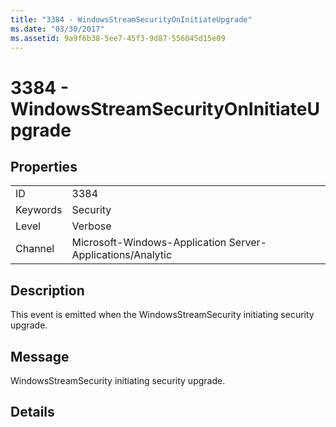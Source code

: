 ```yaml
---
title: "3384 - WindowsStreamSecurityOnInitiateUpgrade"
ms.date: "03/30/2017"
ms.assetid: 9a9f6b38-5ee7-45f3-9d87-556045d15e09
---
```

# 3384 - WindowsStreamSecurityOnInitiateUpgrade

## Properties  
  
|||  
|-|-|  
|ID|3384|  
|Keywords|Security|  
|Level|Verbose|  
|Channel|Microsoft-Windows-Application Server-Applications/Analytic|  
  
## Description  

 This event is emitted when the WindowsStreamSecurity initiating security upgrade.  
  
## Message  

 WindowsStreamSecurity initiating security upgrade.  
  
## Details
